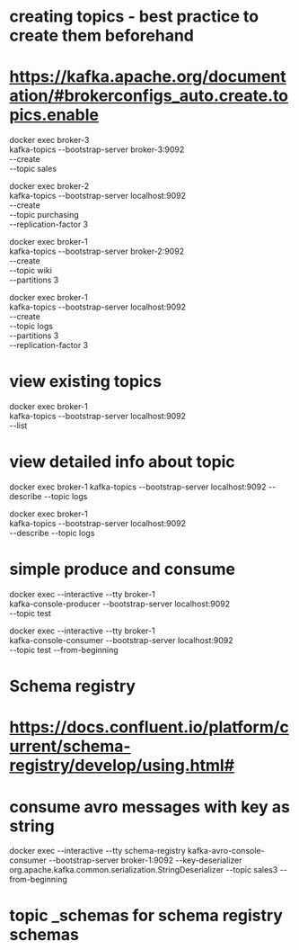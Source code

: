 # creating topics - best practice to create them beforehand
# https://kafka.apache.org/documentation/#brokerconfigs_auto.create.topics.enable

docker exec broker-3 \
kafka-topics --bootstrap-server broker-3:9092 \
--create \
--topic sales

docker exec broker-2 \
kafka-topics --bootstrap-server localhost:9092 \
--create \
--topic purchasing \
--replication-factor 3

docker exec broker-1 \
kafka-topics --bootstrap-server broker-2:9092 \
--create \
--topic wiki \
--partitions 3 

docker exec broker-1 \
kafka-topics --bootstrap-server localhost:9092 \
--create \
--topic logs \
--partitions 3 \
--replication-factor 3 

# view existing topics

docker exec broker-1 \
kafka-topics --bootstrap-server localhost:9092 \
--list

# view detailed info about topic

docker exec broker-1 kafka-topics --bootstrap-server localhost:9092 --describe --topic logs

docker exec broker-1 \
kafka-topics --bootstrap-server localhost:9092 \
--describe --topic logs

# simple produce and consume
docker exec --interactive --tty broker-1 \
kafka-console-producer --bootstrap-server localhost:9092 \
                       --topic test

docker exec --interactive --tty broker-1 \
kafka-console-consumer --bootstrap-server localhost:9092 \
--topic test --from-beginning

# Schema registry
# https://docs.confluent.io/platform/current/schema-registry/develop/using.html#

# consume avro messages with key as string
docker exec --interactive --tty schema-registry kafka-avro-console-consumer --bootstrap-server broker-1:9092  --key-deserializer org.apache.kafka.common.serialization.StringDeserializer --topic sales3 --from-beginning

# topic _schemas for schema registry schemas
